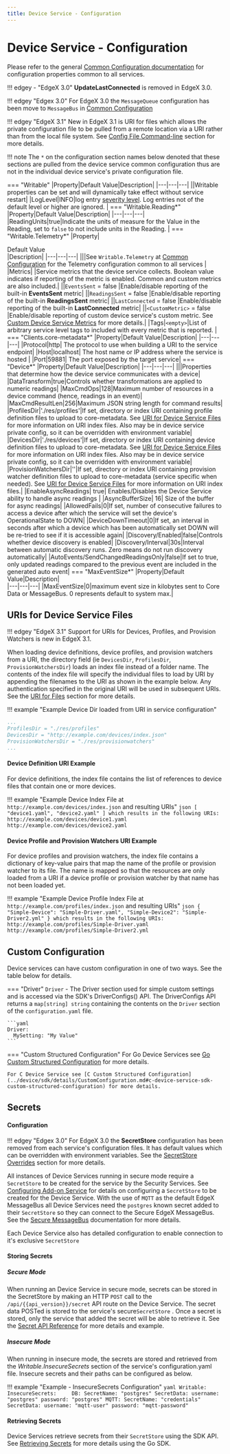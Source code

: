 ```yaml
---
title: Device Service - Configuration
---
```


# Device Service - Configuration

Please refer to the general [Common Configuration documentation](../configuration/CommonConfiguration.md) for configuration properties common to all services.

!!! edgey - "EdgeX 3.0"
    **UpdateLastConnected** is removed in EdgeX 3.0.

!!! edgey "Edgex 3.0"
    For EdgeX 3.0 the `MessageQueue` configuration has been move to `MessageBus` in [Common Configuration](../configuration/CommonConfiguration.md#common-configuration-properties)


!!! edgey "EdgeX 3.1"
    New in EdgeX 3.1 is URI for files which allows the private configuration file to be pulled from a remote location via a URI rather than from the local file system. See [Config File Command-line](../configuration/CommonCommandLineOptions.md#config-file) section for more details.

!!! note
    The `*` on the configuration section names below denoted that these sections are pulled from the device service common configuration thus are not in the individual device service's private configuration file.

=== "Writable"
|Property|Default Value|Description|
|---|---|---|
||Writable properties can be set and will dynamically take effect without service restart|
|LogLevel|INFO|log entry [severity level](https://en.wikipedia.org/wiki/Syslog#Severity_level).  Log entries not of the default level or higher are ignored. |
=== "Writable.Reading*"
|Property|Default Value|Description|
|---|---|---|
|ReadingUnits|true|Indicate the units of measure for the Value in the Reading, set to `false` to not include units in the Reading. |
=== "Writable.Telemetry*"
|Property|<div style="width:300px">Default Value</div>|Description|
|---|---|---|
|||See `Writable.Telemetry` at [Common Configuration](../configuration/CommonConfiguration.md#common-configuration-properties) for the Telemetry configuration common to all services |
|Metrics|     |Service metrics that the device service collects. Boolean value indicates if reporting of the metric is enabled. Common and custom metrics are also included.|
||`EventsSent` = false     |Enable/disable reporting of the built-in **EventsSent** metric|
||`ReadingsSent` = false     |Enable/disable reporting of the built-in **ReadingsSent** metric|
||`LastConnected` = false     |Enable/disable reporting of the built-in **LastConnected** metric|
||`<CustomMetric>` = false    |Enable/disable reporting of custom device service's custom metric. See [Custom Device Service Metrics](../device/sdk/details/CustomConfiguration.md) for more details.|
|Tags|`<empty>`|List of arbitrary service level tags to included with every metric that is reported.  |
=== "Clients.core-metadata*"
|Property|Default Value|Description|
|---|---|---|
|Protocol|http| The protocol to use when building a URI to the service endpoint|
|Host|localhost| The host name or IP address where the service is hosted |
|Port|59881| The port exposed by the target service|
=== "Device*"
|Property|Default Value|Description|
|---|---|---|
|||Properties that determine how the device service communicates with a device|
|DataTransform|true|Controls whether transformations are applied to numeric readings|
|MaxCmdOps|128|Maximum number of resources in a device command (hence, readings in an event)|
|MaxCmdResultLen|256|Maximum JSON string length for command results|
|ProfilesDir|'./res/profiles'|If set, directory or index URI containing profile definition files to upload to core-metadata. See [URI for Device Service Files](#uris-for-device-service-files) for more information on URI index files. Also may be in device service private config, so it can be overridden with environment variable|
|DevicesDir|'./res/devices'|If set, directory or index URI containing device definition files to upload to core-metadata. See [URI for Device Service Files](#uris-for-device-service-files) for more information on URI index files. Also may be in device service private config, so it can be overridden with environment variable|
|ProvisionWatchersDir|''|If set, directory or index URI containing provision watcher definition files to upload to core-metadata (service specific when needed). See [URI for Device Service Files](#uris-for-device-service-files) for more information on URI index files.|
|EnableAsyncReadings| true| Enables/Disables the Device Service ability to handle async readings |
|AsyncBufferSize| 16| Size of the buffer for async readings|
|AllowedFails|0|If set, number of consecutive failures to access a device after which the service will set the device's OperationalState to DOWN|
|DeviceDownTimeout|0|If set, an interval in seconds after which a device which has been automatically set DOWN will be re-tried to see if it is accessible again|
|Discovery/Enabled|false|Controls whether device discovery is enabled|
|Discovery/Interval|30s|Interval between automatic discovery runs. Zero means do not run discovery automatically|
|AutoEvents/SendChangedReadingsOnly|false|If set to true, only updated readings compared to the previous event are included in the generated auto event|
=== "MaxEventSize*"
|Property|Default Value|Description|    
|---|---|---|
|MaxEventSize|0|maximum event size in kilobytes sent to Core Data or MessageBus. 0 represents default to system max.|

## URIs for Device Service Files

!!! edgey "EdgeX 3.1"
    Support for URIs for Devices, Profiles, and Provision Watchers is new in EdgeX 3.1.

When loading device definitions, device profiles, and provision watchers from a URI, the directory field (ie `DevicesDir`, `ProfilesDir`, `ProvisionWatchersDir`) loads an index file instead of a folder name.
The contents of the index file will specify the individual files to load by URI by appending the filenames to the URI as shown in the example below.
Any authentication specified in the original URI will be used in subsequent URIs. See the [URI for Files](../general/index.md#uri-for-files) section for more details.

!!! example "Example Device Dir loaded from URI in service configuration"
```yaml
...
ProfilesDir = "./res/profiles"
DevicesDir = "http://example.com/devices/index.json"
ProvisionWatchersDir = "./res/provisionwatchers"
...
```

#### Device Definition URI Example
For device definitions, the index file contains the list of references to device files that contain one or more devices.

!!! example "Example Device Index File at `http://example.com/devices/index.json` and resulting URIs"
    ```json
    [
        "device1.yaml", "device2.yaml"
    ]
    which results in the following URIs:
    http://example.com/devices/device1.yaml
    http://example.com/devices/device2.yaml
    ```

#### Device Profile and Provision Watchers URI Example
For device profiles and provision watchers, the index file contains a dictionary of key-value pairs that map the name of the profile or provision watcher to its file.
The name is mapped so that the resources are only loaded from a URI if a device profile or provision watcher by that name has not been loaded yet.

!!! example "Example Device Profile Index File at `http://example.com/profiles/index.json` and resulting URIs"
    ```json
    {
        "Simple-Device": "Simple-Driver.yaml",
        "Simple-Device2": "Simple-Driver2.yml"
    }
    which results in the following URIs:
    http://example.com/profiles/Simple-Driver.yaml
    http://example.com/profiles/Simple-Driver2.yml
    ```

## Custom Configuration

Device services can have custom configuration in one of two ways. See the table below for details.

=== "Driver"
    `Driver` - The Driver section used for simple custom settings and is accessed via the SDK's DriverConfigs() API. The DriverConfigs API returns a `map[string] string` containing the contents on the `Driver` section of the `configuration.yaml` file.
    
    ```yaml
    Driver:
      MySetting: "My Value"
    ```
=== "Custom Structured Configuration"
    For Go Device Services see [Go Custom Structured Configuration](../device/sdk/details/CustomConfiguration.md#go-device-service-sdk-custom-structured-configuration) for more details.
    

    For C Device Service see [C Custom Structured Configuration](../device/sdk/details/CustomConfiguration.md#c-device-service-sdk-custom-structured-configuration) for more details.

## Secrets

#### Configuration

!!! edgey "Edgex 3.0"
    For EdgeX 3.0 the **SecretStore** configuration has been removed from each service's configuration files. It has default values which can be overridden with environment variables. See the [SecretStore Overrides](../configuration/CommonEnvironmentVariables.md#secretstore-configuration-overrides) section for more details.

All instances of Device Services running in secure mode require a `SecretStore` to be created for the service by the Security Services. See [Configuring Add-on Service](../../../security/Ch-Configuring-Add-On-Services) for details on configuring a `SecretStore` to be created for the Device Service. With the use of `MQTT` as the default EdgeX MessageBus all Device Services need the `postgres` known secret added to their `SecretStore` so they can connect to the Secure EdgeX MessageBus. See the [Secure MessageBus](../../../security/Ch-Secure-MessageBus) documentation for more details.

Each Device Service also has detailed configuration to enable connection to it's exclusive `SecretStore`

#### Storing Secrets

##### Secure Mode

When running an Device Service in secure mode, secrets can be stored in the SecretStore by making an HTTP `POST` call to the `/api/{{api_version}}/secret` API route on the Device Service. The secret data POSTed is stored to the service's secure`SecretStore` . Once a secret is stored, only the service that added the secret will be able to retrieve it.  See the [Secret API Reference](../../api/devices/Ch-APIDeviceSDK.md#swagger) for more details and example.

##### Insecure Mode

When running in insecure mode, the secrets are stored and retrieved from the *Writable.InsecureSecrets* section of the service's configuration.yaml file. Insecure secrets and their paths can be configured as below.

!!! example "Example - InsecureSecrets Configuration"
    ```yaml
    Writable:
      InsecureSecrets:    
        DB:
         SecretName: "postgres"
         SecretData:
           username: "postgres"
           password: "postgres"
        MQTT:
          SecretName: "credentials"
        SecretData:
           username: "mqtt-user"
           password: "mqtt-password"
    ```

#### Retrieving Secrets

Device Services retrieve secrets from their `SecretStore` using the SDK API.  See [Retrieving Secrets](../device/sdk/details/Secrets.md#retrieving-secrets) for more details using the Go SDK. 
